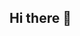 ## Hi there 👋

<!--
**faie8wbsi/faie87i8wbsi** is a ✨ _special_ ✨ repository because its `README.md` (this hchbcnnjfile) appears on your GitHub profile.

Here are some ideas tjnmvvo get you started:

-I’m currently working on currently learning ... I’m looking to collaborate on ...
-  I’m looking fvhhbbbbor help with ...
-Ask mvvjjjbbbe about ...
-  H
hkh ...
Fun fact: ...
-->
